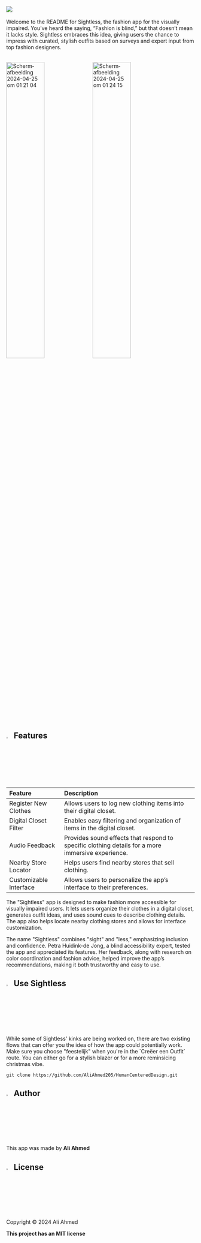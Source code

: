 
<img src="https://github.com/AliAhmed205/HumanCenteredDesign/assets/118130116/bdb6d25b-9cd7-46e8-b379-770fba55b6e2">
<br>
<br>
Welcome to the README for Sightless, the fashion app for the visually impaired. You’ve heard the saying, “Fashion is blind,” but that doesn’t mean it lacks style. Sightless embraces this idea, giving users the chance to impress with curated, stylish outfits based on surveys and expert input from top fashion designers.
<br>
<br>
<p><img width="45%" alt="Scherm­afbeelding 2024-04-25 om 01 21 04" src="https://github.com/AliAhmed205/HumanCenteredDesign/assets/118130116/b68b0221-1791-4385-96d1-9d7e700db1dc">
<img width="45%" alt="Scherm­afbeelding 2024-04-25 om 01 24 15" src="https://github.com/AliAhmed205/HumanCenteredDesign/assets/118130116/0eaae5d0-0e7e-45df-8ac7-67f15bc8077f"></p>


## <img width="3%" src="https://github.com/AliAhmed205/HumanCenteredDesign/assets/118130116/6ad03eea-f8f4-4b48-80a5-3115b7817ce2"> Features 

| Feature | Description |
| :-- | :--- |
| Register New Clothes | Allows users to log new clothing items into their digital closet. |
| Digital Closet Filter | Enables easy filtering and organization of items in the digital closet. |
| Audio Feedback | Provides sound effects that respond to specific clothing details for a more immersive experience. |
| Nearby Store Locator | Helps users find nearby stores that sell clothing. |
| Customizable Interface | Allows users to personalize the app’s interface to their preferences. |

The "Sightless" app is designed to make fashion more accessible for visually impaired users. It lets users organize their clothes in a digital closet, generates outfit ideas, and uses sound cues to describe clothing details. The app also helps locate nearby clothing stores and allows for interface customization.

The name "Sightless" combines "sight" and "less," emphasizing inclusion and confidence. Petra Huidink-de Jong, a blind accessibility expert, tested the app and appreciated its features. Her feedback, along with research on color coordination and fashion advice, helped improve the app’s recommendations, making it both trustworthy and easy to use.

## <img width="3%" src="https://github.com/AliAhmed205/HumanCenteredDesign/assets/118130116/6ad03eea-f8f4-4b48-80a5-3115b7817ce2">  Use Sightless

<p>While some of Sightless' kinks are being worked on, there are two existing flows that can offer you the idea of how the app could potentially work. Make sure you choose "feestelijk" when you're in the `Creëer een Outfit` route. You can either go for a stylish blazer or for a more reminsicing christmas vibe.</p>

```CODE
git clone https://github.com/AliAhmed205/HumanCenteredDesign.git
```

## <img width="3%" src="https://github.com/AliAhmed205/HumanCenteredDesign/assets/118130116/6ad03eea-f8f4-4b48-80a5-3115b7817ce2">  Author

<p>This app was made by <b>Ali Ahmed</b></p>

## <img width="3%" src="https://github.com/AliAhmed205/HumanCenteredDesign/assets/118130116/6ad03eea-f8f4-4b48-80a5-3115b7817ce2">  License 

<p>Copyright © 2024 Ali Ahmed</p>
<p><b>This project has an MIT license</b></p>

